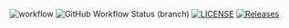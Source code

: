 ![workflow](https://github.com/gamorris246/sem/actions/workflows/main.yml/badge.svg)
![GitHub Workflow Status (branch)](https://img.shields.io/github/workflow/status/gamorris246/sem/A%20workflow%20for%20my%20Hello%20World%20App/develop)
[![LICENSE](https://img.shields.io/github/license/gamorris246/sem.svg?style=flat-square)](https://github.com/gamorris246>/sem/blob/master/LICENSE)
[![Releases](https://img.shields.io/github/release/gamorris246/sem/all.svg?style=flat-square)](https://github.com/gamorris246/sem/releases)
